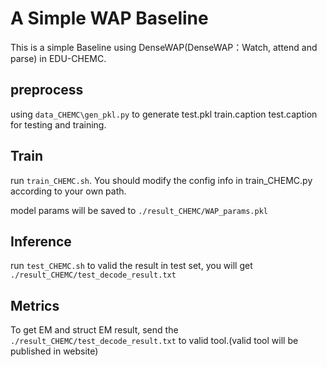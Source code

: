 # A Simple WAP Baseline

This is a simple Baseline using DenseWAP(DenseWAP：Watch, attend and parse) in EDU-CHEMC.

## preprocess
using `data_CHEMC\gen_pkl.py` to generate test.pkl train.caption test.caption for testing and training.

## Train
run `train_CHEMC.sh`. You should modify the config info in train_CHEMC.py according to your own path. 

model params will be saved to `./result_CHEMC/WAP_params.pkl`

## Inference
run `test_CHEMC.sh` to valid the result in test set, you will get `./result_CHEMC/test_decode_result.txt`



## Metrics
To get EM and struct EM result, send the `./result_CHEMC/test_decode_result.txt` to valid tool.(valid tool will be published in website)
